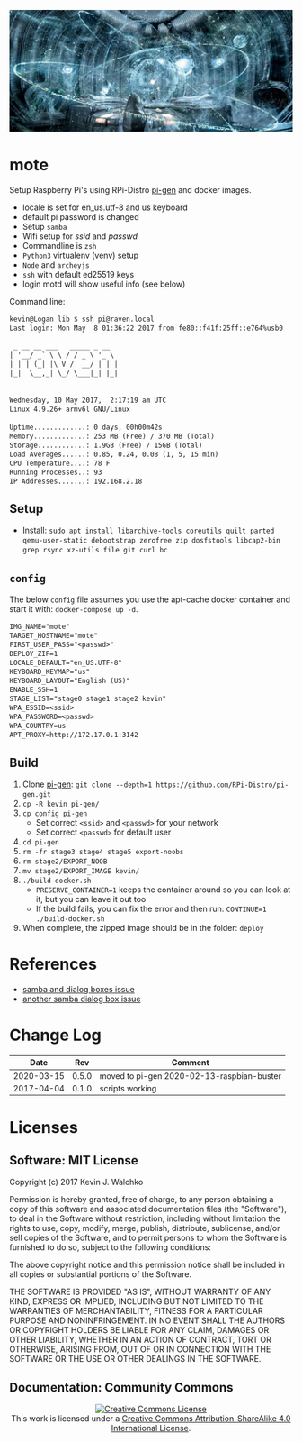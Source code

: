 ![](pics/mote.jpg)

# mote

Setup Raspberry Pi's using RPi-Distro [pi-gen](https://github.com/RPi-Distro/pi-gen)
and docker images.

- locale is set for en_us.utf-8 and us keyboard
- default pi password is changed
- Setup `samba`
- Wifi setup for *ssid* and *passwd*
- Commandline is `zsh`
- `Python3` virtualenv (venv) setup
- `Node` and `archeyjs`
- `ssh` with default ed25519 keys
- login motd will show useful info (see below)

Command line:

	kevin@Logan lib $ ssh pi@raven.local
	Last login: Mon May  8 01:36:22 2017 from fe80::f41f:25ff::e764%usb0

	 _ __ __ ___   _____ _ __  
	| '__/ _` \ \ / / _ \ '_ \
	| | | (_| |\ V /  __/ | | |
	|_|  \__,_| \_/ \___|_| |_|


	Wednesday, 10 May 2017,  2:17:19 am UTC
	Linux 4.9.26+ armv6l GNU/Linux

	Uptime.............: 0 days, 00h00m42s
	Memory.............: 253 MB (Free) / 370 MB (Total)
	Storage............: 1.9GB (Free) / 15GB (Total)
	Load Averages......: 0.85, 0.24, 0.08 (1, 5, 15 min)
	CPU Temperature....: 78 F
	Running Processes..: 93
	IP Addresses.......: 192.168.2.18


## Setup

- Install: `sudo apt install libarchive-tools coreutils quilt parted qemu-user-static debootstrap zerofree zip dosfstools libcap2-bin grep rsync xz-utils file git curl bc`

## `config`

The below `config` file assumes you use the apt-cache docker container and 
start it with: `docker-compose up -d`.

```
IMG_NAME="mote"
TARGET_HOSTNAME="mote"
FIRST_USER_PASS="<passwd>"
DEPLOY_ZIP=1
LOCALE_DEFAULT="en_US.UTF-8"
KEYBOARD_KEYMAP="us"
KEYBOARD_LAYOUT="English (US)"
ENABLE_SSH=1
STAGE_LIST="stage0 stage1 stage2 kevin"
WPA_ESSID=<ssid>
WPA_PASSWORD=<passwd>
WPA_COUNTRY=us
APT_PROXY=http://172.17.0.1:3142
```

## Build

1. Clone [pi-gen](https://github.com/RPi-Distro/pi-gen): `git clone --depth=1 https://github.com/RPi-Distro/pi-gen.git`
1. `cp -R kevin pi-gen/`
1. `cp config pi-gen`
	- Set correct `<ssid>` and `<passwd>` for your network
	- Set correct `<passwd>` for default user
1. `cd pi-gen`
1. `rm -fr stage3 stage4 stage5 export-noobs`
1. `rm stage2/EXPORT_NOOB`
1. `mv stage2/EXPORT_IMAGE kevin/`
1. `./build-docker.sh`
	- `PRESERVE_CONTAINER=1` keeps the container around so you can look at it, but you can leave it out too
	- If the build fails, you can fix the error and then run: `CONTINUE=1 ./build-docker.sh`
1. When complete, the zipped image should be in the folder: `deploy`

# References

- [samba and dialog boxes issue](https://askubuntu.com/a/104912)
- [another samba dialog box issue](https://raphaelhertzog.com/2010/09/21/debian-conffile-configuration-file-managed-by-dpkg/)

# Change Log

| Date       | Rev   | Comment |
|------------|-------|---------|
| 2020-03-15 | 0.5.0 | moved to pi-gen 2020-02-13-raspbian-buster |
| 2017-04-04 | 0.1.0 | scripts working |

# Licenses

## Software: MIT License

Copyright (c) 2017 Kevin J. Walchko

Permission is hereby granted, free of charge, to any person obtaining a copy of
this software and associated documentation files (the "Software"), to deal in
the Software without restriction, including without limitation the rights to
use, copy, modify, merge, publish, distribute, sublicense, and/or sell copies
of the Software, and to permit persons to whom the Software is furnished to do
so, subject to the following conditions:

The above copyright notice and this permission notice shall be included in all
copies or substantial portions of the Software.

THE SOFTWARE IS PROVIDED "AS IS", WITHOUT WARRANTY OF ANY KIND, EXPRESS OR
IMPLIED, INCLUDING BUT NOT LIMITED TO THE WARRANTIES OF MERCHANTABILITY, FITNESS
FOR A PARTICULAR PURPOSE AND NONINFRINGEMENT. IN NO EVENT SHALL THE AUTHORS OR
COPYRIGHT HOLDERS BE LIABLE FOR ANY CLAIM, DAMAGES OR OTHER LIABILITY, WHETHER
IN AN ACTION OF CONTRACT, TORT OR OTHERWISE, ARISING FROM, OUT OF OR IN
CONNECTION WITH THE SOFTWARE OR THE USE OR OTHER DEALINGS IN THE SOFTWARE.

## Documentation: Community Commons

<p align="center">
	<a rel="license" href="http://creativecommons.org/licenses/by-sa/4.0/">
		<img alt="Creative Commons License"  src="https://i.creativecommons.org/l/by-sa/4.0/88x31.png" />
	</a>
	<br />This work is licensed under a <a rel="license" href="http://creativecommons.org/licenses/by-sa/4.0/">Creative Commons Attribution-ShareAlike 4.0 International License</a>.
</p>
